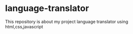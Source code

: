 # language-translator
This repository is about my project language translator using html,css,javascript
